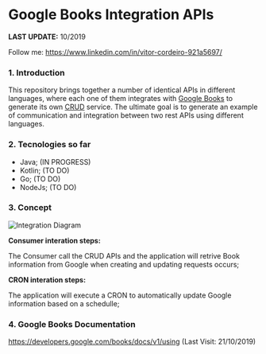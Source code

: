 # Google Books Integration APIs

**LAST UPDATE:** 10/2019

Follow me: https://www.linkedin.com/in/vitor-cordeiro-921a5697/

### 1. Introduction

This repository brings together a number of identical APIs in different languages, where each one of them integrates with [Google Books](https://developers.google.com/books/docs/v1/using) to generate its own [CRUD](https://en.wikipedia.org/wiki/Create,_read,_update_and_delete) service.
The ultimate goal is to generate an example of communication and integration between two rest APIs using different languages.

### 2. Tecnologies so far

- Java; (IN PROGRESS)
- Kotlin; (TO DO)
- Go; (TO DO)
- NodeJs; (TO DO)

### 3. Concept

![Integration Diagram](https://raw.githubusercontent.com/vitorfmc/google-books-integration-api/master/integrations_chart.png)

**Consumer interation steps:**

The Consumer call the CRUD APIs and the application will retrive Book information from Google when creating and updating requests occurs;

**CRON interation steps:**

The application will execute a CRON to automatically update Google information based on a schedulle;

### 4. Google Books Documentation

https://developers.google.com/books/docs/v1/using (Last Visit: 21/10/2019)
